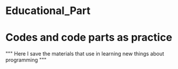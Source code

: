 # Educational_Part
# Codes and code parts as practice
"""
   Here I save the materials that use in 
   learning new things about  programming
"""
